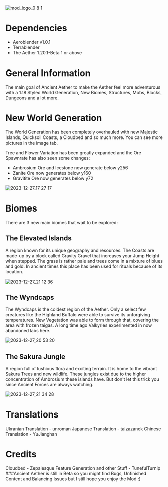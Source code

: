 ![mod_logo_0 8 1](https://github.com/Builderdog841/Ancient-Aether/assets/81527321/eda1eb05-8bf4-4624-b01e-b2be9d98c16a)

# Dependencies
- Aeroblender v1.0.1
- Terrablender
- The Aether 1.20.1-Beta 1 or above

# General Information
The main goal of Ancient Aether to make the Aether feel more adventurous with a 1.18 Styled World Generation, New Biomes, Structures, Mobs, Blocks, Dungeons and a lot more.
 
# New World Generation
The World Generation has been completely overhauled with new Majestic Islands, Quicksoil Coasts, a Cloudbed and so much more. You can see more pictures in the image tab.

Tree and Flower Variation has been greatly expanded and the Ore Spawnrate has also seen some changes:

- Ambrosium Ore and Icestone now generate below y256
- Zanite Ore now generates below y160
- Gravitite Ore now generates below y72

![2023-12-27_17 27 17](https://github.com/Builderdog841/Ancient-Aether/assets/81527321/1762734f-9a94-4692-ac72-d8d249abcff4)

# Biomes
There are 3 new main biomes that wait to be explored:

## The Elevated Islands
A region known for its unique geography and resources. The Coasts are made-up by a block called Gravity Gravel that increases your Jump Height when stepped. The grass is rather pale and trees come in a mixture of blues and gold. In ancient times this place has been used for rituals because of its location. 

![2023-12-27_21 12 36](https://github.com/Builderdog841/Ancient-Aether/assets/81527321/cffcc3f9-21c9-4042-a3b6-4e0fc859fe63)

## The Wyndcaps
The Wyndcaps is the coldest region of the Aether. Only a select few creatures like the Highland Buffalo were able to survive its unforgiving temperatures. New Vegetation was able to form through that, covering the area with frozen taigas. A long time ago Valkyries experimented in now abandoned labs here.

![2023-12-27_20 53 20](https://github.com/Builderdog841/Ancient-Aether/assets/81527321/94a6a566-191c-4ff4-85d7-23c2187afafb)

## The Sakura Jungle
A region full of lushious flora and exciting terrain. It is home to the vibrant Sakura Trees and new wildlife. These jungles exist due to the higher concentration of Ambrosium these islands have. But don't let this trick you since Ancient Forces are always watching.

![2023-12-27_21 34 28](https://github.com/Builderdog841/Ancient-Aether/assets/81527321/c9735dec-e70f-4a2b-8e9b-3c387699f725)

# Translations
Ukranian Translation - unroman
Japanese Translation - taizazanek
Chinese Translation - YuJianghan

# Credits
Cloudbed - Zepalesque
Feature Generation and other Stuff - TunefulTurnip
 
###Ancient Aether is still in Beta so you might find Bugs, Unfinished Content and Balancing Issues but I still hope you enjoy the Mod :)

